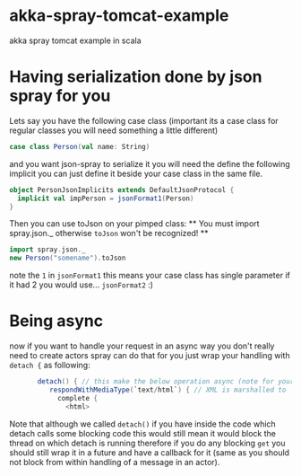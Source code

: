 akka-spray-tomcat-example
=========================

akka spray tomcat example in scala

# Having serialization done by json spray for you

Lets say you have the following case class (important its a case class for regular classes you will need something a little different)

```scala
case class Person(val name: String)
```

and you want json-spray to serialize it you will need the define the following implicit
you can just define it beside your case class in the same file.

```scala
object PersonJsonImplicits extends DefaultJsonProtocol {
  implicit val impPerson = jsonFormat1(Person)
}
```

Then you can use toJson on your pimped class:
** You must import spray.json._ otherwise `toJson` won't be recognized! **
```scala
import spray.json._
new Person("somename").toJson
```

note the `1` in `jsonFormat1` this means your case class has single parameter if it had 2  you would use... `jsonFormat2` :)

# Being async
now if you want to handle your request in an async way you don't really need to create actors
spray can do that for you just wrap your handling with `detach {` as following:

```scala
       detach() { // this make the below operation async (note for your app to really be async you should  not block the underlying thread!)
          respondWithMediaType(`text/html`) { // XML is marshalled to `text/xml` by default, so we simply override here
            complete {
              <html>
```
Note that although we called `detach()` if you have inside the code which detach calls some blocking code
this would still mean it would block the thread on which detach is running therefore if you do any blocking `get` you should
still wrap it in a future and have a callback for it (same as you should not block from within handling of a message in an actor).